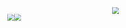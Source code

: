 <!-- le manul -->
<!-- <div align="center">
	<img src="https://user-images.githubusercontent.com/38620771/118567617-c7284700-b77e-11eb-962f-8f151d6f1d62.gif">
</div> -->

<div align="center" style="width: 100%;">
<img src="https://user-images.githubusercontent.com/38620771/118568946-8d0c7480-b781-11eb-937a-d1294b92c6f9.gif" />
</div>
<div align="center" style="display: flex;;">
<img src="https://user-images.githubusercontent.com/38620771/118568946-8d0c7480-b781-11eb-937a-d1294b92c6f9.gif" />
<img src="https://user-images.githubusercontent.com/38620771/118568946-8d0c7480-b781-11eb-937a-d1294b92c6f9.gif" />
</div>

<!-- edved triforce -->
<!-- <div align="center">
<img src="https://iliayar.ru/favicon.ico" />
</div>
<div align="center">
<img src="https://iliayar.ru/favicon.ico" />
<img src="https://iliayar.ru/favicon.ico" />
</div> -->
